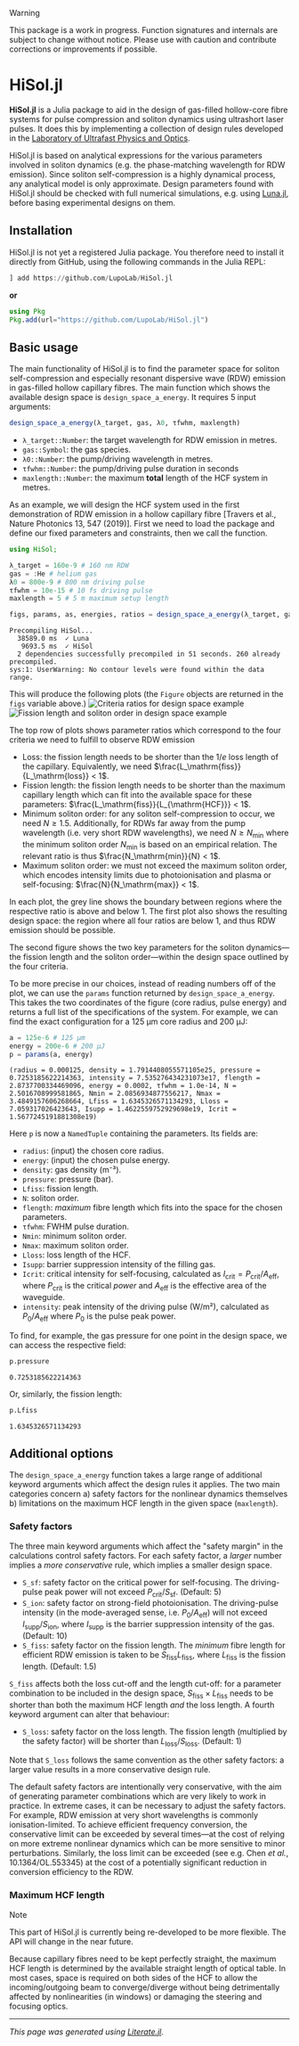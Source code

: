 
> [!WARNING]
> This package is a work in progress. Function signatures and internals are subject to change without notice. Please use with caution and contribute corrections or improvements if possible.

# HiSol.jl

**HiSol.jl** is a Julia package to aid in the design of gas-filled hollow-core fibre systems for pulse compression and soliton dynamics using ultrashort laser pulses. It does this by implementing a collection of design rules developed in the [Laboratory of Ultrafast Physics and Optics](https://lupo-lab.com).

HiSol.jl is based on analytical expressions for the various parameters involved in soliton dynamics (e.g. the phase-matching wavelength for RDW emission). Since soliton self-compression is a highly dynamical process, any analytical model is only approximate. Design parameters found with HiSol.jl should be checked with full numerical simulations, e.g. using [Luna.jl](https://github.com/LupoLab/Luna.jl), before basing experimental designs on them.

## Installation
HiSol.jl is not yet a registered Julia package. You therefore need to install it directly from GitHub, using the following commands in the Julia REPL:
```julia
] add https://github.com/LupoLab/HiSol.jl
```
**or**
```julia
using Pkg
Pkg.add(url="https://github.com/LupoLab/HiSol.jl")
```

## Basic usage
The main functionality of HiSol.jl is to find the parameter space for soliton self-compression and especially resonant dispersive wave (RDW) emission in gas-filled hollow capillary fibres. The main function which shows the available design space is `design_space_a_energy`. It requires 5 input arguments:
```julia
design_space_a_energy(λ_target, gas, λ0, τfwhm, maxlength)
```
- `λ_target::Number`: the target wavelength for RDW emission in metres.
- `gas::Symbol`: the gas species.
- `λ0::Number`: the pump/driving wavelength in metres.
- `τfwhm::Number`: the pump/driving pulse duration in seconds
- `maxlength::Number`: the maximum **total** length of the HCF system in metres.

As an example, we will design the HCF system used in the first demonstration of RDW emission in a hollow capillary fibre [Travers et al., Nature Photonics 13, 547 (2019)]. First we need to load the package and define our fixed parameters and constraints, then we call the function.

````julia
using HiSol;

λ_target = 160e-9 # 160 nm RDW
gas = :He # helium gas
λ0 = 800e-9 # 800 nm driving pulse
τfwhm = 10e-15 # 10 fs driving pulse
maxlength = 5 # 5 m maximum setup length

figs, params, as, energies, ratios = design_space_a_energy(λ_target, gas, λ0, τfwhm, maxlength)
````

````
Precompiling HiSol...
  38589.0 ms  ✓ Luna
   9693.5 ms  ✓ HiSol
  2 dependencies successfully precompiled in 51 seconds. 260 already precompiled.
sys:1: UserWarning: No contour levels were found within the data range.

````

This will produce the following plots (the `Figure` objects are returned in the `figs` variable above.)
![Criteria ratios for design space example](examples/readme/figures/readme_ex_1a.svg)
![Fission length and soliton order in design space example](examples/readme/figures/readme_ex_1b.svg)

The top row of plots shows parameter ratios which correspond to the four criteria we need to fulfill to observe RDW emission
- Loss: the fission length needs to be shorter than the $1/e$ loss length of the capillary. Equivalently, we need $\frac{L_\mathrm{fiss}}{L_\mathrm{loss}} < 1$.
- Fission length: the fission length needs to be shorter than the maximum capillary length which can fit into the available space for these parameters: $\frac{L_\mathrm{fiss}}{L_{\mathrm{HCF}}} < 1$.
- Minimum soliton order: for any soliton self-compression to occur, we need $N \geq 1.5$. Additionally, for RDWs far away from the pump wavelength (i.e. very short RDW wavelengths), we need $N \geq N_\mathrm{min}$ where the minimum soliton order $N_\mathrm{min}$ is based on an empirical relation. The relevant ratio is thus $\frac{N_\mathrm{min}}{N} < 1$.
- Maximum soliton order: we must not exceed the maximum soliton order, which encodes intensity limits due to photoionisation and plasma or self-focusing: $\frac{N}{N_\mathrm{max}} < 1$.

In each plot, the grey line shows the boundary between regions where the respective ratio is above and below $1$. The first plot also shows the resulting design space: the region where all four ratios are below $1$, and thus RDW emission should be possible.

The second figure shows the two key parameters for the soliton dynamics&mdash;the fission length and the soliton order&mdash;within the design space outlined by the four criteria.

To be more precise in our choices, instead of reading numbers off of the plot, we can use the `params` function returned by `design_space_a_energy`. This takes the two coordinates of the figure (core radius, pulse energy) and returns a full list of the specifications of the system. For example, we can find the exact configuration for a 125 μm core radius and 200 μJ:

````julia
a = 125e-6 # 125 μm
energy = 200e-6 # 200 μJ
p = params(a, energy)
````

````
(radius = 0.000125, density = 1.7914408055571105e25, pressure = 0.7253185622214363, intensity = 7.535276434231073e17, flength = 2.8737700334469096, energy = 0.0002, τfwhm = 1.0e-14, N = 2.5016708999581865, Nmin = 2.0856934877556217, Nmax = 3.4849157606268664, Lfiss = 1.6345326571134293, Lloss = 7.059317026423643, Isupp = 1.4622559752929698e19, Icrit = 1.5677245191881308e19)
````

Here `p` is now a `NamedTuple` containing the parameters. Its fields are:
- `radius`: (input) the chosen core radius.
- `energy`: (input) the chosen pulse energy.
- `density`: gas density (m⁻³).
- `pressure`: pressure (bar).
- `Lfiss`: fission length.
- `N`: soliton order.
- `flength`: *maximum* fibre length which fits into the space for the chosen parameters.
- `τfwhm`: FWHM pulse duration.
- `Nmin`: minimum soliton order.
- `Nmax`: maximum soliton order.
- `Lloss`: loss length of the HCF.
- `Isupp`: barrier suppression intensity of the filling gas.
- `Icrit`: critical intensity for self-focusing, calculated as $I_\mathrm{crit} = P_\mathrm{crit}/A_\mathrm{eff}$, where $P_\mathrm{crit}$ is the critical *power* and $A_\mathrm{eff}$ is the effective area of the waveguide.
- `intensity`: peak intensity of the driving pulse (W/m²), calculated as $P_0/A_\mathrm{eff}$ where $P_0$ is the pulse peak power.

To find, for example, the gas pressure for one point in the design space, we can access the respective field:

````julia
p.pressure
````

````
0.7253185622214363
````

Or, similarly, the fission length:

````julia
p.Lfiss
````

````
1.6345326571134293
````

## Additional options
The `design_space_a_energy` function takes a large range of additional keyword arguments which affect the design rules it applies. The two main categories concern a) safety factors for the nonlinear dynamics themselves b) limitations on the maximum HCF length in the given space (`maxlength`).

### Safety factors
The three main keyword arguments which affect the "safety margin" in the calculations control safety factors. For each safety factor, a *larger* number implies a *more conservative* rule, which implies a smaller design space.
- `S_sf`: safety factor on the critical power for self-focusing. The driving-pulse peak power will not exceed $P_\mathrm{crit}/S_\mathrm{sf}$. (Default: 5)
- `S_ion`: safety factor on strong-field photoionisation. The driving-pulse intensity (in the mode-averaged sense, i.e. $P_0/A_\mathrm{eff}$) will not exceed $I_\mathrm{supp}/S_\mathrm{ion}$, where $I_\mathrm{supp}$ is the barrier suppression intensity of the gas. (Default: 10)
- `S_fiss`: safety factor on the fission length. The *minimum* fibre length for efficient RDW emission is taken to be $S_\mathrm{fiss}L_\mathrm{fiss}$, where $L_\mathrm{fiss}$ is the fission length. (Default: 1.5)

`S_fiss` affects both the loss cut-off and the length cut-off: for a parameter combination to be included in the design space, $S_\mathrm{fiss}\times L_\mathrm{fiss}$ needs to be shorter than both the maximum HCF length *and* the loss length. A fourth keyword argument can alter that behaviour:

- `S_loss`: safety factor on the loss length. The fission length (multiplied by the safety factor) will be shorter than $L_\mathrm{loss}/S_\mathrm{loss}$. (Default: 1)

Note that `S_loss` follows the same convention as the other safety factors: a larger value results in a more conservative design rule.

The default safety factors are intentionally very conservative, with the aim of generating parameter combinations which are very likely to work in practice. In extreme cases, it can be necessary to adjust the safety factors. For example, RDW emission at very short wavelengths is commonly ionisation-limited. To achieve efficient frequency conversion, the conservative limit can be exceeded by several times&mdash;at the cost of relying on more extreme nonlinear dynamics which can be more sensitive to minor perturbations. Similarly, the loss limit can be exceeded (see e.g. Chen *et al.*, 10.1364/OL.553345) at the cost of a potentially significant reduction in conversion efficiency to the RDW.

### Maximum HCF length
> [!NOTE]
> This part of HiSol.jl is currently being re-developed to be more flexible. The API will change in the near future.

Because capillary fibres need to be kept perfectly straight, the maximum HCF length is determined by the available straight length of optical table. In most cases, space is required on both sides of the HCF to allow the incoming/outgoing beam to converge/diverge without being detrimentally affected by nonlinearities (in windows) or damaging the steering and focusing optics.

---

*This page was generated using [Literate.jl](https://github.com/fredrikekre/Literate.jl).*

